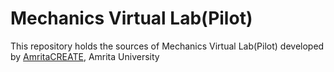 # Mechanics Virtual Lab(Pilot)
This repository holds the sources of Mechanics Virtual Lab(Pilot) developed by 
<a href="http://vlab.amrita.edu/?sub=1&brch=74" target="_blank">AmritaCREATE</a>, Amrita University
